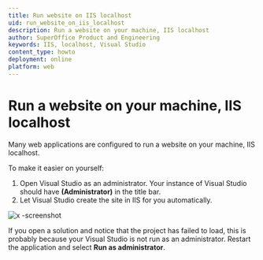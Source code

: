 ```yaml
---
title: Run website on IIS localhost
uid: run_website_on_iis_localhost
description: Run a website on your machine, IIS localhost
author: SuperOffice Product and Engineering
keywords: IIS, localhost, Visual Studio
content_type: howto
deployment: online
platform: web
---
```


# Run a website on your machine, IIS localhost

Many web applications are configured to run a website on your machine, IIS localhost.

To make it easier on yourself:

1. Open Visual Studio as an administrator. Your instance of Visual Studio should have **(Administrator)** in the title bar.
2. Let Visual Studio create the site in IIS for you automatically.

![x -screenshot][img1]

If you open a solution and notice that the project has failed to load, this is probably because your Visual Studio is not run as an administrator. Restart the application and select **Run as administrator**.

<!-- Referenced images -->
[img1]: media/image014.png
